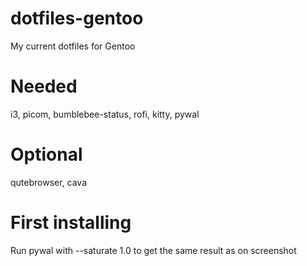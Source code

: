 # dotfiles-gentoo
My current dotfiles for Gentoo

# Needed
i3, picom, bumblebee-status, rofi, kitty, pywal

# Optional
qutebrowser, cava

# First installing
Run pywal with --saturate 1.0 to get the same result as on screenshot
